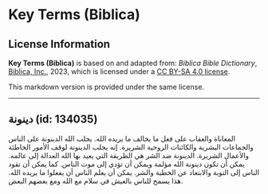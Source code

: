 # Key Terms (Biblica)

## License Information

**Key Terms (Biblica)** is based on and adapted from: _Biblica Bible Dictionary_, [Biblica, Inc.](https://www.biblica.com/), 2023, which is licensed under a [CC BY-SA 4.0 license](https://creativecommons.org/licenses/by-sa/4.0/legalcode.en).

This markdown version is provided under the same license.



--------------------------------

## دينونة (id: 134035)

المعاناة والعقاب على فعل ما يخالف ما يريده الله. يجلب الله الدينونة على الناس والجماعات البشرية والكائنات الروحية الشريرة. إنه يجلب الدينونة لوقف الأمور الخاطئة والأعمال الشريرة. الدينونة ضد الشر هي الطريقة التي يعيد بها الله العدالة إلى عالمه. يمكن أن تكون دينونة الله مؤلمة ويمكن أن تؤدي إلى موت الناس. كما يمكن أن تقود الناس إلى التوبة والابتعاد عن الخطية والشر. يمكن أن يعلم الناس أن يفعلوا ما يريده الله. هذا يسمح للناس بالعيش في سلام مع الله ومع بعضهم البعض.


